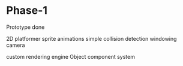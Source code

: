 # Phase-1

Prototype done

2D platformer
sprite animations
simple collision detection
windowing camera

custom rendering engine
Object component system
